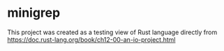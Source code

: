 # minigrep

This project was created as a testing view of Rust language directly from https://doc.rust-lang.org/book/ch12-00-an-io-project.html
